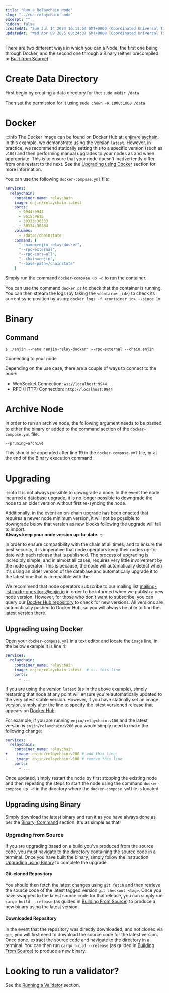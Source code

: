 ```yaml
---
title: "Run a Relaychain Node"
slug: "../run-relaychain-node"
excerpt: ""
hidden: false
createdAt: "Sun Jul 14 2024 16:11:54 GMT+0000 (Coordinated Universal Time)"
updatedAt: "Wed Apr 09 2025 09:24:37 GMT+0000 (Coordinated Universal Time)"
---
```

There are two different ways in which you can a Node, the first one being through Docker, and the second one through a Binary (either precompiled or [Built from Source](/docs/building-from-source)).

# Create Data Directory

First begin by creating a data directory for the: `sudo mkdir /data`

Then set the permission for it using `sudo chown -R 1000:1000 /data`

# Docker

:::info
The Docker Image can be found on Docker Hub at: [enjin/relaychain](https://hub.docker.com/r/enjin/relaychain).  
In this example, we demonstrate using the version `latest`. However, in practice, we recommend statically setting this to a specific version (such as `v100`) and then performing manual upgrades to your nodes as and when appropriate. This is to ensure that your node doesn't inadvertently differ from one restart to the next. See the [Upgrading using Docker](doc:relaychain-nodes#upgrading-using-docker) section for more information.

You can use the following `docker-compose.yml` file:

```yaml
services:
  relaychain:
    container_name: relaychain
    image: enjin/relaychain:latest
    ports:
      - 9944:9944
      - 9615:9615
      - 30333:30333
      - 30334:30334
    volumes:
      - /data:/chainstate
    command: [
      "--name=enjin-relay-docker",
      "--rpc-external",
      "--rpc-cors=all",
      "--chain=enjin",
      "--base-path=/chainstate"
    ]
```

Simply run the command `docker-compose up -d` to run the container.

You can use the command `docker ps` to check that the container is running. You can then stream the logs (by taking the `<container_id>`) to check its current sync position by using: `docker logs -f <container_id> --since 1m`

# Binary

## Command

`$ ./enjin --name "enjin-relay-docker" --rpc-external --chain enjin`

Connecting to your node

Depending on the use case, there are a couple of ways to connect to the node:

- WebSocket Connection: `ws://localhost:9944`
- RPC (HTTP) Connection: `http://localhost:9944`

# Archive Node

In order to run an archive node, the following argument needs to be passed to either the binary or added to the command section of the `docker-compose.yml` file:

`--pruning=archive`

This should be appended after line 19 in the `docker-compose.yml` file, or at the end of the Binary execution command.

# Upgrading

:::info It is not always possible to downgrade a node.
In the event the node incurred a database upgrade, it is no longer possible to downgrade the node to an older version without first re-syncing the node.  

Additionally, in the event an on-chain upgrade has been enacted that requires a newer node minimum version, it will not be possible to downgrade below that version as new blocks following the upgrade will fail to import.  
**Always keep your node version up-to-date.**
:::

In order to ensure compatibility with the chain at all times, and to ensure the best security, it is imperative that node operators keep their nodes up-to-date with each release that is published. The process of upgrading is incredibly simple, and in almost all cases, requires very little involvement by the node operator. This is because, the node will automatically detect when it's using an older version of the database and automatically upgrade it to the latest one that is compatible with the 

We recommend that node operators subscribe to our mailing list [mailing-list-node-operators@enjin.io](https://groups.google.com/a/enjin.io/g/mailing-list-node-operators)  in order to be informed when we publish a new node version. However, for those who don't want to subscribe, you can query our [Docker Hub repository](https://hub.docker.com/r/enjin/relaychain/tags) to check for new versions. All versions are automatically pushed to Docker Hub, so you will always be able to find the latest version there.

## Upgrading using Docker

Open your `docker-compose.yml` in a text editor and locate the `image` line, in the below example it is line 4:

```yaml
services:  
  relaychain:  
    container_name: relaychain  
    image: enjin/relaychain:latest  # <-- this line
    ports:  
      - ...
```

If you are using the version `latest` (as in the above example), simply restarting that node at any point will ensure you're automatically updated to the very latest stable version. However, if you have statically set an image version, simply alter the line to specify the latest versioned release that appears on [Docker Hub](https://hub.docker.com/r/enjin/relaychain/tags).

For example, if you are running `enjin/relaychain:v100` and the latest version is `enjin/relaychain:v200` you would simply need to make the following change:

```yaml
services:  
  relaychain:  
    container_name: relaychain  
+    image: enjin/relaychain:v200 # add this line
-    image: enjin/relaychain:v100 # remove this line
    ports:  
      - ...
```

Once updated, simply restart the node by first stopping the existing node and then repeating the steps to start the node using the command `docker-compose up -d` in the directory where the `docker-compose.yml`file is located.

## Upgrading using Binary

Simply download the latest binary and run it as you have always done as per the [Binary, Command](https://docs.enjin.io/docs/relaychain-nodes#command) section. It's as simple as that!

### Upgrading from Source

If you are upgrading based on a build you've produced from the source code, you must navigate to the directory containing the source code in a terminal. Once you have built the binary, simply follow the instruction [Upgrading using Binary](https://docs.enjin.io/docs/relaychain-nodes#upgrading-using-binary) to complete the upgrade. 

#### Git-cloned Repository

You should then fetch the latest changes using `git fetch` and then retrieve the source code of the latest tagged version `git checkout <tag>`. Once you have swapped to the latest source code for that release, you can simply run `cargo build --release` (as guided in [Building From Source](https://docs.enjin.io/docs/building-from-source)) to produce a new binary using the latest version.

#### Downloaded Repository

In the event that the repository was directly downloaded, and not cloned via `git`, you will first need to download the source code for the latest version. Once done, extract the source code and navigate to the directory in a terminal. You can then run `cargo build --release` (as guided in [Building From Source](https://docs.enjin.io/docs/building-from-source)) to produce a new binary.

# Looking to run a validator?

See the [Running a Validator](https://docs.enjin.io/docs/running-a-validator) section.
